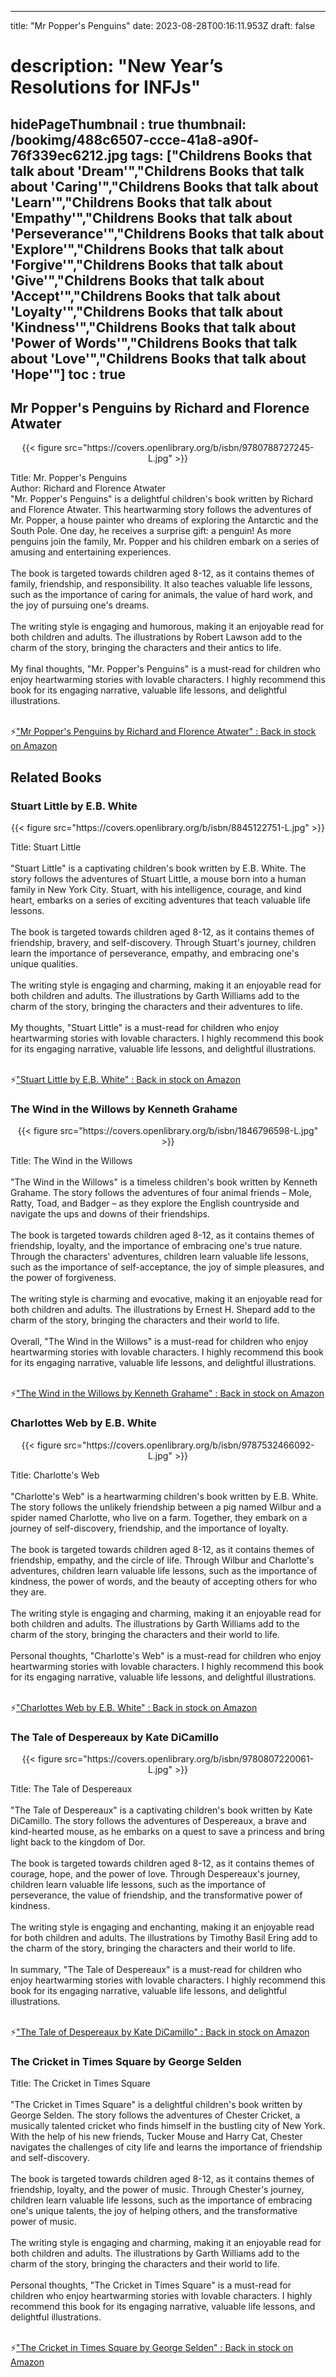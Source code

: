 
---
title: "Mr Popper's Penguins"
date: 2023-08-28T00:16:11.953Z
draft: false
# description: "New Year’s Resolutions for INFJs"
hidePageThumbnail : true
thumbnail: /bookimg/488c6507-ccce-41a8-a90f-76f339ec6212.jpg
tags: ["Childrens Books that talk about 'Dream'","Childrens Books that talk about 'Caring'","Childrens Books that talk about 'Learn'","Childrens Books that talk about 'Empathy'","Childrens Books that talk about 'Perseverance'","Childrens Books that talk about 'Explore'","Childrens Books that talk about 'Forgive'","Childrens Books that talk about 'Give'","Childrens Books that talk about 'Accept'","Childrens Books that talk about 'Loyalty'","Childrens Books that talk about 'Kindness'","Childrens Books that talk about 'Power of Words'","Childrens Books that talk about 'Love'","Childrens Books that talk about 'Hope'"]
toc : true
---
## Mr Popper's Penguins by Richard and Florence Atwater

<center>
{{< figure src="https://covers.openlibrary.org/b/isbn/9780788727245-L.jpg" >}}
</center>

Title: Mr. Popper's Penguins</br>
Author: Richard and Florence Atwater</br>
"Mr. Popper's Penguins" is a delightful children's book written by Richard and Florence Atwater. This heartwarming story follows the adventures of Mr. Popper, a house painter who dreams of exploring the Antarctic and the South Pole. One day, he receives a surprise gift: a penguin! As more penguins join the family, Mr. Popper and his children embark on a series of amusing and entertaining experiences.</br></br>
The book is targeted towards children aged 8-12, as it contains themes of family, friendship, and responsibility. It also teaches valuable life lessons, such as the importance of caring for animals, the value of hard work, and the joy of pursuing one's dreams.</br></br>
The writing style is engaging and humorous, making it an enjoyable read for both children and adults. The illustrations by Robert Lawson add to the charm of the story, bringing the characters and their antics to life.</br></br>
My final thoughts, "Mr. Popper's Penguins" is a must-read for children who enjoy heartwarming stories with lovable characters. I highly recommend this book for its engaging narrative, valuable life lessons, and delightful illustrations.</br></br>

<p>⚡<a id="aflink" href="https://www.amazon.com/gp/search?ie=UTF8&tag=klayu00-20&linkCode=ur2&linkId=6639bed89a8ad8dd2705e40644eb43d3&camp=1789&creative=9325&index=books&keywords=Mr Popper's Penguins by Richard and Florence Atwater" class="one" target="_blank" title='"Mr Popper's Penguins by Richard and Florence Atwater" : Back in stock on Amazon'>"Mr Popper's Penguins by Richard and Florence Atwater" : Back in stock on Amazon</a></p>

## Related Books
### Stuart Little by E.B. White
<center>
{{< figure src="https://covers.openlibrary.org/b/isbn/8845122751-L.jpg" >}}
</center>

Title: Stuart Little</br></br>
"Stuart Little" is a captivating children's book written by E.B. White. The story follows the adventures of Stuart Little, a mouse born into a human family in New York City. Stuart, with his intelligence, courage, and kind heart, embarks on a series of exciting adventures that teach valuable life lessons.</br></br>
The book is targeted towards children aged 8-12, as it contains themes of friendship, bravery, and self-discovery. Through Stuart's journey, children learn the importance of perseverance, empathy, and embracing one's unique qualities.</br></br>
The writing style is engaging and charming, making it an enjoyable read for both children and adults. The illustrations by Garth Williams add to the charm of the story, bringing the characters and their adventures to life.</br></br>
My thoughts, "Stuart Little" is a must-read for children who enjoy heartwarming stories with lovable characters. I highly recommend this book for its engaging narrative, valuable life lessons, and delightful illustrations.</br></br>

<p>⚡<a id="aflink" href="https://www.amazon.com/gp/search?ie=UTF8&tag=klayu00-20&linkCode=ur2&linkId=6639bed89a8ad8dd2705e40644eb43d3&camp=1789&creative=9325&index=books&keywords=Stuart Little by E.B. White" class="one" target="_blank" title='"Stuart Little by E.B. White" : Back in stock on Amazon'>"Stuart Little by E.B. White" : Back in stock on Amazon</a></p>

### The Wind in the Willows by Kenneth Grahame
<center>
{{< figure src="https://covers.openlibrary.org/b/isbn/1846796598-L.jpg" >}}
</center>

Title: The Wind in the Willows</br></br>
"The Wind in the Willows" is a timeless children's book written by Kenneth Grahame. The story follows the adventures of four animal friends – Mole, Ratty, Toad, and Badger – as they explore the English countryside and navigate the ups and downs of their friendships.</br></br>
The book is targeted towards children aged 8-12, as it contains themes of friendship, loyalty, and the importance of embracing one's true nature. Through the characters' adventures, children learn valuable life lessons, such as the importance of self-acceptance, the joy of simple pleasures, and the power of forgiveness.</br></br>
The writing style is charming and evocative, making it an enjoyable read for both children and adults. The illustrations by Ernest H. Shepard add to the charm of the story, bringing the characters and their world to life.</br></br>
Overall, "The Wind in the Willows" is a must-read for children who enjoy heartwarming stories with lovable characters. I highly recommend this book for its engaging narrative, valuable life lessons, and delightful illustrations.</br></br>

<p>⚡<a id="aflink" href="https://www.amazon.com/gp/search?ie=UTF8&tag=klayu00-20&linkCode=ur2&linkId=6639bed89a8ad8dd2705e40644eb43d3&camp=1789&creative=9325&index=books&keywords=The Wind in the Willows by Kenneth Grahame" class="one" target="_blank" title='"The Wind in the Willows by Kenneth Grahame" : Back in stock on Amazon'>"The Wind in the Willows by Kenneth Grahame" : Back in stock on Amazon</a></p>

### Charlottes Web by E.B. White
<center>
{{< figure src="https://covers.openlibrary.org/b/isbn/9787532466092-L.jpg" >}}
</center>

Title: Charlotte's Web</br></br>
"Charlotte's Web" is a heartwarming children's book written by E.B. White. The story follows the unlikely friendship between a pig named Wilbur and a spider named Charlotte, who live on a farm. Together, they embark on a journey of self-discovery, friendship, and the importance of loyalty.</br></br>
The book is targeted towards children aged 8-12, as it contains themes of friendship, empathy, and the circle of life. Through Wilbur and Charlotte's adventures, children learn valuable life lessons, such as the importance of kindness, the power of words, and the beauty of accepting others for who they are.</br></br>
The writing style is engaging and charming, making it an enjoyable read for both children and adults. The illustrations by Garth Williams add to the charm of the story, bringing the characters and their world to life.</br></br>
Personal thoughts, "Charlotte's Web" is a must-read for children who enjoy heartwarming stories with lovable characters. I highly recommend this book for its engaging narrative, valuable life lessons, and delightful illustrations.</br></br>

<p>⚡<a id="aflink" href="https://www.amazon.com/gp/search?ie=UTF8&tag=klayu00-20&linkCode=ur2&linkId=6639bed89a8ad8dd2705e40644eb43d3&camp=1789&creative=9325&index=books&keywords=Charlottes Web by E.B. White" class="one" target="_blank" title='"Charlottes Web by E.B. White" : Back in stock on Amazon'>"Charlottes Web by E.B. White" : Back in stock on Amazon</a></p>

### The Tale of Despereaux by Kate DiCamillo
<center>
{{< figure src="https://covers.openlibrary.org/b/isbn/9780807220061-L.jpg" >}}
</center>

Title: The Tale of Despereaux</br></br>
"The Tale of Despereaux" is a captivating children's book written by Kate DiCamillo. The story follows the adventures of Despereaux, a brave and kind-hearted mouse, as he embarks on a quest to save a princess and bring light back to the kingdom of Dor.</br></br>
The book is targeted towards children aged 8-12, as it contains themes of courage, hope, and the power of love. Through Despereaux's journey, children learn valuable life lessons, such as the importance of perseverance, the value of friendship, and the transformative power of kindness.</br></br>
The writing style is engaging and enchanting, making it an enjoyable read for both children and adults. The illustrations by Timothy Basil Ering add to the charm of the story, bringing the characters and their world to life.</br></br>
In summary, "The Tale of Despereaux" is a must-read for children who enjoy heartwarming stories with lovable characters. I highly recommend this book for its engaging narrative, valuable life lessons, and delightful illustrations.</br></br>

<p>⚡<a id="aflink" href="https://www.amazon.com/gp/search?ie=UTF8&tag=klayu00-20&linkCode=ur2&linkId=6639bed89a8ad8dd2705e40644eb43d3&camp=1789&creative=9325&index=books&keywords=The Tale of Despereaux by Kate DiCamillo" class="one" target="_blank" title='"The Tale of Despereaux by Kate DiCamillo" : Back in stock on Amazon'>"The Tale of Despereaux by Kate DiCamillo" : Back in stock on Amazon</a></p>

### The Cricket in Times Square by George Selden
Title: The Cricket in Times Square</br></br>
"The Cricket in Times Square" is a delightful children's book written by George Selden. The story follows the adventures of Chester Cricket, a musically talented cricket who finds himself in the bustling city of New York. With the help of his new friends, Tucker Mouse and Harry Cat, Chester navigates the challenges of city life and learns the importance of friendship and self-discovery.</br></br>
The book is targeted towards children aged 8-12, as it contains themes of friendship, loyalty, and the power of music. Through Chester's journey, children learn valuable life lessons, such as the importance of embracing one's unique talents, the joy of helping others, and the transformative power of music.</br></br>
The writing style is engaging and charming, making it an enjoyable read for both children and adults. The illustrations by Garth Williams add to the charm of the story, bringing the characters and their world to life.</br></br>
Personal thoughts, "The Cricket in Times Square" is a must-read for children who enjoy heartwarming stories with lovable characters. I highly recommend this book for its engaging narrative, valuable life lessons, and delightful illustrations.</br></br>

<p>⚡<a id="aflink" href="https://www.amazon.com/gp/search?ie=UTF8&tag=klayu00-20&linkCode=ur2&linkId=6639bed89a8ad8dd2705e40644eb43d3&camp=1789&creative=9325&index=books&keywords=The Cricket in Times Square by George Selden" class="one" target="_blank" title='"The Cricket in Times Square by George Selden" : Back in stock on Amazon'>"The Cricket in Times Square by George Selden" : Back in stock on Amazon</a></p>
